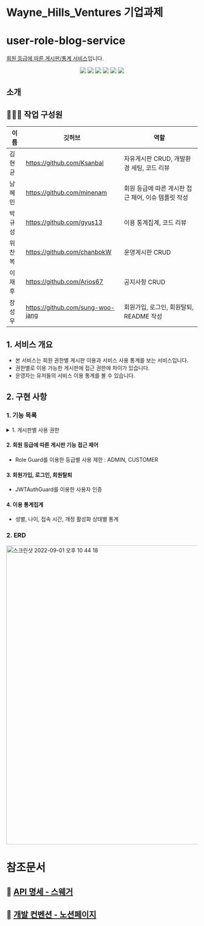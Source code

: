 # Wayne_Hills_Ventures 기업과제

# user-role-blog-service

[회원 등급에 따른 게시판/통계 서비스](https://drive.google.com/file/d/1OyHiyNyUQCFw7oOuq50S4UZQouj7RvE2/view?usp=sharing)입니다.

<div align="center">
  <img src="https://img.shields.io/badge/node-16.17.0-339933?logo=node.js"> 
  <img src="https://img.shields.io/badge/NestJS-9.0.0-E0234E?logo=NestJS"> 
  <img src="https://img.shields.io/badge/TypeScript-4.4.5-3178C6?logo=typescript"> 
  <img src="https://img.shields.io/badge/sqlite3-5.0.11-4479A1?logo=sqlite"> 
  <img src="https://img.shields.io/badge/Swagger-6.1.0-DC382D?logo=swagger"> 
  <img src="https://img.shields.io/badge/TypeORM-0.3.9-010101"> 
</div>

## 소개

## 👨‍👩‍👧 작업 구성원

| 이름   | 깃허브                           | 역할                                                |
| ------ | -------------------------------- | --------------------------------------------------- |
| 김현균 | https://github.com/Ksanbal       | 자유게시판 CRUD, 개발환경 세팅, 코드 리뷰             |
| 남혜민 | https://github.com/minenam       | 회원 등급에 따른 게시판 접근 제어, 이슈 템플릿 작성 |
| 박규성 | https://github.com/gyus13        | 이용 통계집계, 코드 리뷰                            |
| 위찬복 | https://github.com/chanbokW      | 운영게시판 CRUD                                     |
| 이재후 | https://github.com/Arios67       | 공지사항 CRUD                                       |
| 장성우 | https://github.com/sung-woo-jang | 회원가입, 로그인, 회원탈퇴, README 작성             |

## 1. 서비스 개요

- 본 서비스는 회원 권한별 게시판 이용과 서비스 사용 통계를 보는 서비스입니다.
- 권한별로 이용 가능한 게시판에 접근 권한에 차이가 있습니다.
- 운영자는 유저들의 서비스 이용 통계를 볼 수 있습니다.

## 2. 구현 사항

### 1. 기능 목록

<details>

<summary> 1. 게시판별 사용 권한</summary>
 
 #### 1. 공지사항

- 생성 : ADMIN
  <br>

- 수정 : ADMIN
  <br>

- 삭제 : ADMIN
  <br>

- 리스트 조회 : 모두
  <br>

- 상세 조회 : 모두

#### 2. 자유게시판

- 생성 : 모두
  <br>

- 수정 : 모두
  <br>

- 삭제 : 모두
  <br>

- 리스트 조회 : 모두
  <br>

- 상세 조회 : 모두

#### 3. 운영게시판

사용 권한

- 생성 : ADMIN
  <br>

- 수정 : ADMIN
  <br>

- 삭제 : ADMIN
  <br>

- 리스트 조회 : ADMIN
  <br>

- 상세 조회 : ADMIN
</details>

#### 2. 회원 등급에 따른 게시판 기능 접근 제어

- Role Guard를 이용한 등급별 사용 제한 : ADMIN, CUSTOMER

#### 3. 회원가입, 로그인, 회원탈퇴

- JWTAuthGuard를 이용한 사용자 인증

#### 4. 이용 통계집계

- 성별, 나이, 접속 시간, 걔정 활성화 상태별 통계

### 2. ERD

<img width="785" alt="스크린샷 2022-09-01 오후 10 44 18" src="https://img1.daumcdn.net/thumb/R1280x0/?scode=mtistory2&fname=https%3A%2F%2Fblog.kakaocdn.net%2Fdn%2FvVJUr%2FbtrLuxdGgof%2FeDW71hQ8sNjLSKlJztkzFk%2Fimg.png">
</br>

# 참조문서

## 📒 [API 명세 - 스웨거](https://app.swaggerhub.com/apis/minenam/user_role_blog_service_server_api/1.0)

## 📌 [개발 컨벤션 - 노션페이지](https://www.notion.so/devksanbal/9da9e2986a634b07a9615dd4298af006)
